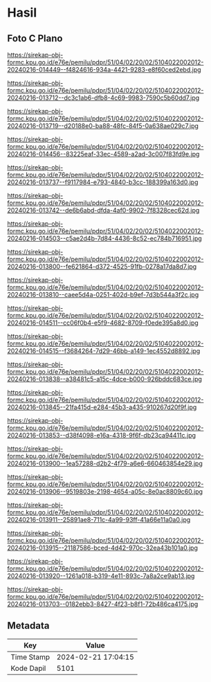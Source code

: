 # Hasil

## Foto C Plano

https://sirekap-obj-formc.kpu.go.id/e76e/pemilu/pdpr/51/04/02/20/02/5104022002012-20240216-014449--f4824616-934a-4421-9283-e8f60ced2ebd.jpg

https://sirekap-obj-formc.kpu.go.id/e76e/pemilu/pdpr/51/04/02/20/02/5104022002012-20240216-013712--dc3c1ab6-dfb8-4c69-9983-7590c5b60dd7.jpg

https://sirekap-obj-formc.kpu.go.id/e76e/pemilu/pdpr/51/04/02/20/02/5104022002012-20240216-013719--d20188e0-ba88-48fc-84f5-0a638ae029c7.jpg

https://sirekap-obj-formc.kpu.go.id/e76e/pemilu/pdpr/51/04/02/20/02/5104022002012-20240216-014456--83225eaf-33ec-4589-a2ad-3c007f83fd9e.jpg

https://sirekap-obj-formc.kpu.go.id/e76e/pemilu/pdpr/51/04/02/20/02/5104022002012-20240216-013737--f9117984-e793-4840-b3cc-188399a163d0.jpg

https://sirekap-obj-formc.kpu.go.id/e76e/pemilu/pdpr/51/04/02/20/02/5104022002012-20240216-013742--de6b6abd-dfda-4af0-9902-7f8328cec62d.jpg

https://sirekap-obj-formc.kpu.go.id/e76e/pemilu/pdpr/51/04/02/20/02/5104022002012-20240216-014503--c5ae2d4b-7d84-4436-8c52-ec784b716951.jpg

https://sirekap-obj-formc.kpu.go.id/e76e/pemilu/pdpr/51/04/02/20/02/5104022002012-20240216-013800--fe621864-d372-4525-91fb-0278a17da8d7.jpg

https://sirekap-obj-formc.kpu.go.id/e76e/pemilu/pdpr/51/04/02/20/02/5104022002012-20240216-013810--caee5d4a-0251-402d-b9ef-7d3b544a3f2c.jpg

https://sirekap-obj-formc.kpu.go.id/e76e/pemilu/pdpr/51/04/02/20/02/5104022002012-20240216-014511--cc06f0b4-e5f9-4682-8709-f0ede395a8d0.jpg

https://sirekap-obj-formc.kpu.go.id/e76e/pemilu/pdpr/51/04/02/20/02/5104022002012-20240216-014515--f3684264-7d29-46bb-a149-1ec4552d8892.jpg

https://sirekap-obj-formc.kpu.go.id/e76e/pemilu/pdpr/51/04/02/20/02/5104022002012-20240216-013838--a38481c5-a15c-4dce-b000-926bddc683ce.jpg

https://sirekap-obj-formc.kpu.go.id/e76e/pemilu/pdpr/51/04/02/20/02/5104022002012-20240216-013845--21fa415d-e284-45b3-a435-910267d20f9f.jpg

https://sirekap-obj-formc.kpu.go.id/e76e/pemilu/pdpr/51/04/02/20/02/5104022002012-20240216-013853--d38f4098-e16a-4318-9f6f-db23ca94411c.jpg

https://sirekap-obj-formc.kpu.go.id/e76e/pemilu/pdpr/51/04/02/20/02/5104022002012-20240216-013900--1ea57288-d2b2-4f79-a6e6-660463854e29.jpg

https://sirekap-obj-formc.kpu.go.id/e76e/pemilu/pdpr/51/04/02/20/02/5104022002012-20240216-013906--9519803e-2198-4654-a05c-8e0ac8809c60.jpg

https://sirekap-obj-formc.kpu.go.id/e76e/pemilu/pdpr/51/04/02/20/02/5104022002012-20240216-013911--25891ae8-711c-4a99-93ff-41a66e11a0a0.jpg

https://sirekap-obj-formc.kpu.go.id/e76e/pemilu/pdpr/51/04/02/20/02/5104022002012-20240216-013915--21187586-bced-4d42-970c-32ea43b101a0.jpg

https://sirekap-obj-formc.kpu.go.id/e76e/pemilu/pdpr/51/04/02/20/02/5104022002012-20240216-013920--1261a018-b319-4e11-893c-7a8a2ce9ab13.jpg

https://sirekap-obj-formc.kpu.go.id/e76e/pemilu/pdpr/51/04/02/20/02/5104022002012-20240216-013703--0182ebb3-8427-4f23-b8f1-72b486ca4175.jpg


## Metadata

| Key        | Value               |
| ---------- | ------------------- |
| Time Stamp | 2024-02-21 17:04:15 |
| Kode Dapil | 5101                |



